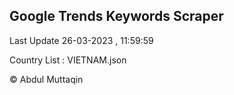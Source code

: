 

## Google Trends Keywords Scraper 
 
Last Update 26-03-2023 , 11:59:59

Country List :
VIETNAM.json



© Abdul Muttaqin 
